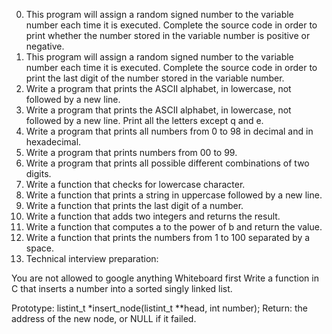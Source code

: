 0. This program will assign a random signed number to the variable number each time it is executed. Complete the source code in order to print whether the number stored in the variable number is positive or negative.
1. This program will assign a random signed number to the variable number each time it is executed. Complete the source code in order to print the last digit of the number stored in the variable number.
2. Write a program that prints the ASCII alphabet, in lowercase, not followed by a new line.
3. Write a program that prints the ASCII alphabet, in lowercase, not followed by a new line. Print all the letters except q and e.
4. Write a program that prints all numbers from 0 to 98 in decimal and in hexadecimal. 
5. Write a program that prints numbers from 00 to 99.
6. Write a program that prints all possible different combinations of two digits.
7. Write a function that checks for lowercase character.
8. Write a function that prints a string in uppercase followed by a new line.
9. Write a function that prints the last digit of a number.
10. Write a function that adds two integers and returns the result.
11. Write a function that computes a to the power of b and return the value.
12. Write a function that prints the numbers from 1 to 100 separated by a space.
13. Technical interview preparation:

You are not allowed to google anything
Whiteboard first
Write a function in C that inserts a number into a sorted singly linked list.

Prototype: listint\_t \*insert\_node(listint\_t \*\*head, int number);
Return: the address of the new node, or NULL if it failed. 

